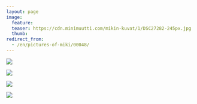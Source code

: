 ```yaml
---
layout: page
image:
  feature:
  teaser: https://cdn.minimuutti.com/mikin-kuvat/1/DSC27282-245px.jpg
  thumb:
redirect_from:
  - /en/pictures-of-miki/00048/
---
```


![](https://cdn.minimuutti.com/mikin-kuvat/1/DSC27233-800px.jpg)

![](https://cdn.minimuutti.com/mikin-kuvat/1/DSC27270-800px.jpg)

![](https://cdn.minimuutti.com/mikin-kuvat/1/DSC27282-800px.jpg)

![](https://cdn.minimuutti.com/mikin-kuvat/1/DSC30983-800px.jpg)
